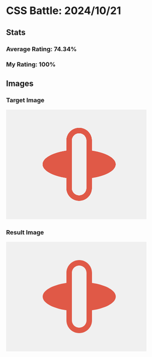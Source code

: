 # CSS Battle: 2024/10/21

## Stats

### Average Rating: 74.34%

### My Rating: 100%

## Images

### Target Image

![](./images/target.png)

### Result Image

![](./images/result.png)
